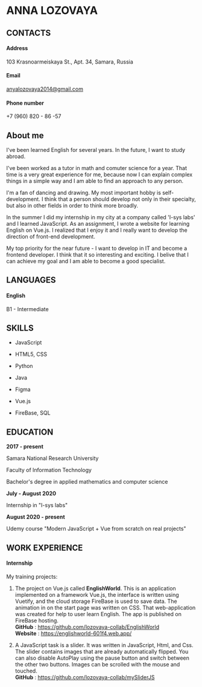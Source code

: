 # ANNA LOZOVAYA

## **CONTACTS**  

#### Address  
103 Krasnoarmeiskaya St., Apt. 34, Samara, Russia

#### Email  
anyalozovaya2014@gmail.com

#### Phone number 
+7 (960) 820 - 86 -57  


## **About me**

I've been learned English for several years. In the future, I want to study abroad.  

I've been worked as a tutor in math and comuter science for a year. That time is a very great experience for me, because now I can explain complex things in a simple way and I am able to find an approach to any person.

I'm a fan of dancing and drawing. My most important hobby is self-development. I think that a person should develop not only in their specialty, but also in other fields in order to think more broadly.

In the summer I did my internship in my city at a company called 'I-sys labs' and I learned JavaScript. As an assignment, I wrote a website for learning English on Vue.js. I realized that I enjoy it and I really want to develop the direction of front-end development. 

My top priority for the near future - I want to develop in IT and become a frontend developer. I think that it so interesting and exciting. I belive that I can achieve  my goal and I am able to become a good specialist.

## **LANGUAGES**

#### **English**  

B1 - Intermediate


## **SKILLS**

- JavaScript

- HTML5, CSS

- Python

- Java

- Figma

- Vue.js

- FireBase, SQL

## **EDUCATION**

**2017 - present** 
 
Samara National Research University

Faculty of lnformation Technology

Bachelor's degree in applied mathematics and computer science

**July - August 2020**

Internship in "I-sys labs"

**August 2020 - present**

 Udemy course "Modern JavaScript + Vue from scratch on real projects"

## **WORK EXPERIENCE**

#### **Internship** 
 
My training projects:

1. The project on Vue.js called **EnglishWorld**. This is an application implemented on a framework Vue.js, the interface is written using Vuetify, and the cloud storage FireBase is used to save data. The animation in on the start page was written on CSS. That web-application was created for help to user learn English. The app is published on FireBase hosting.  
**GitHub** : https://github.com/lozovaya-collab/EnglishWorld  
**Website** : https://englishworld-601f4.web.app/


2. A JavaScript task is a slider. It was written in JavaScript, Html, and Css. The slider contains images that are already automatically flipped. You can also disable AutoPlay using the pause button and switch between the other two buttons. Images can be scrolled with the mouse and touched.  
**GitHub** : https://github.com/lozovaya-collab/mySliderJS

 